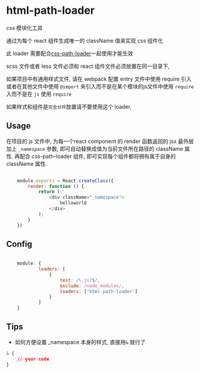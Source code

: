 html-path-loader
========================
css 模块化工具 

通过为每个 react 组件生成唯一的 className 值来实现 css 组件化

此 loader 需要配合[css-path-loader](https://github.com/andycall/css-path-loader.git)一起使用才能生效

scss 文件或者 less 文件必须和 react 组件文件必须放置在同一目录下,

如果项目中有通用样式文件, 请在 webpack 配置 entry 文件中使用 require 引入或者在其他文件中使用 `@import` 来引入而不是在某个模块的js文件中使用 `require` 入而不是在 `js` 使用 `require` 

如果样式和组件是`完全分开`放置请不要使用这个 loader,  

## Usage

在项目的 js 文件中, 为每一个react component 的 render 函数返回的 jsx 最外层加上  `_namespace` 参数,
即可自动替换成值为当前文件所在路径的 className 属性. 再配合 css-path-loader 组件, 即可实现每个组件都将拥有属于自身的
className 属性. 

```javascript
    
    module.exports = React.createClass({
        render: function () {
            return (
                <div className="_namespace">
                    helloworld
                </div>
            );
        }
    })
```

## Config

```javascript
    
    module: {
            loaders: [
                {
                    test: /\.js?$/,
                    exclude: /node_modules/,
                    loaders: ['html-path-loader']
                }
            ]
    }
```

## Tips

+ 如何方便设置 _namespace 本身的样式, 直接用`&` 就行了
```css
& {
    // your code 
}

```
